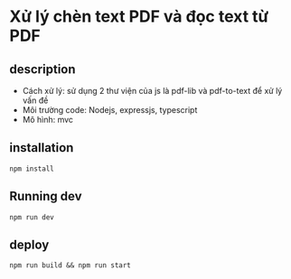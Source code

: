 # Xử lý chèn text PDF và đọc text từ PDF
## description
- Cách xử lý: sử dụng 2 thư viện của js là pdf-lib và pdf-to-text để xử lý vấn đề
- Môi trường code: Nodejs, expressjs, typescript
- Mô hình: mvc

## installation
```
npm install
```
## Running dev
```
npm run dev
```
## deploy
```
npm run build && npm run start
```
